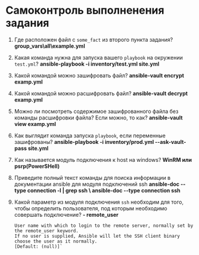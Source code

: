 # Самоконтроль выполненения задания

1. Где расположен файл с `some_fact` из второго пункта задания?
    **group_vars\all\example.yml**

2. Какая команда нужна для запуска вашего `playbook` на окружении `test.yml`?
    **ansible-playbook -i inventory/test.yml site.yml**

3. Какой командой можно зашифровать файл?
    **ansible-vault encrypt examp.yml**

4. Какой командой можно расшифровать файл?
    **ansible-vault decrypt examp.yml**

5. Можно ли посмотреть содержимое зашифрованного файла без команды расшифровки файла? Если можно, то как?
    **ansible-vault view examp.yml**

6. Как выглядит команда запуска `playbook`, если переменные зашифрованы?
    **ansible-playbook -i inventory/prod.yml  --ask-vault-pass  site.yml**

7. Как называется модуль подключения к host на windows?
    **WinRM или psrp(PowerSHell)**

8. Приведите полный текст команды для поиска информации в документации ansible для модуля подключений ssh
    **ansible-doc --type connection -l | grep ssh  \  ansible-doc --type connection ssh**

9.  Какой параметр из модуля подключения `ssh` необходим для того, чтобы определить пользователя, под которым необходимо совершать подключение?
    **- remote_user**

        User name with which to login to the remote server, normally set by the remote_user keyword.
        If no user is supplied, Ansible will let the SSH client binary choose the user as it normally.
        [Default: (null)]`


